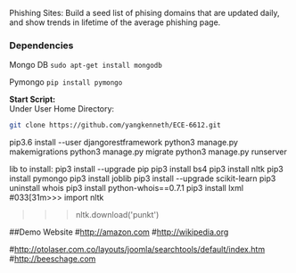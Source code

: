 Phishing Sites: Build a seed list of phising domains that are updated daily, and show trends in lifetime of the average phishing page.

### Dependencies

Mongo DB
`sudo apt-get install mongodb`

Pymongo
`pip install pymongo`


**Start Script:**\
Under User Home Directory:
```bash
git clone https://github.com/yangkenneth/ECE-6612.git
```

pip3.6 install --user djangorestframework
python3 manage.py makemigrations
python3 manage.py migrate
python3 manage.py runserver


lib to install:
pip3 install --upgrade pip
pip3 install bs4
pip3 install nltk
pip3 install pymongo
pip3 install joblib
pip3 install --upgrade scikit-learn
pip3 uninstall whois
pip3 install python-whois==0.7.1
pip3 install lxml
#033[31m>>> import nltk
>>> nltk.download('punkt')

##Demo Website
#http://amazon.com
#http://wikipedia.org

#http://otolaser.com.co/layouts/joomla/searchtools/default/index.htm
#http://beeschage.com